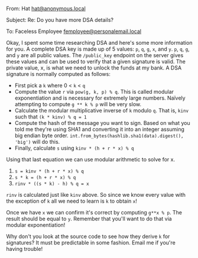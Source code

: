 From: Hat <hat@anonymous.local>

Subject: Re: Do you have more DSA details?

To: Faceless Employee <femployee@personalemail.local>

Okay, I spent some time researching DSA and here's some more information for
you. A complete DSA key is made up of 5 values: `p`, `q`, `g`, `x`, and `y`.
`p`, `q`, `g`, and `y` are all public values. The `/public_key` endpoint on the
server gives these values and can be used to verify that a given signature is
valid. The private value, x, is what we need to unlock the funds at my bank.
A DSA signature is normally computed as follows:

* First pick a `k` where 0 < `k` < `q`
* Compute the value `r` via `pow(g, k, p) % q`. This is called modular
  exponentiation and is necessary for extremely large numbers. Naïvely
  attempting to compute `g ** k % p` will be very slow.
* Calculate the modular multiplicative inverse of `k` modulo `q`. That is,
  `kinv` such that `(k * kinv) % q = 1`
* Compute the hash of the message you want to sign. Based on what you told me
  they're using SHA1 and converting it into an integer assuming big endian byte
  order. `int.from_bytes(hashlib.sha1(data).digest(), 'big')` will do this.
* Finally, calculate `s` using `kinv * (h + r * x) % q`

Using that last equation we can use modular arithmetic to solve for x.

1. `s = kinv * (h + r * x) % q`
2. `s * k = (h + r * x) % q`
3. `rinv * ((s * k) - h) % q = x`

`rinv` is calculated just like `kinv` above. So since we know every value with
the exception of `k` all we need to learn is `k` to obtain `x`!

Once we have `x` we can confirm it's correct by computing `g**x % p`. The
result should be equal to `y`. Remember that you'll want to do that via
modular exponentiation!

Why don't you look at the source code to see how they derive `k` for signatures?
It must be predictable in some fashion. Email me if you're having trouble!
